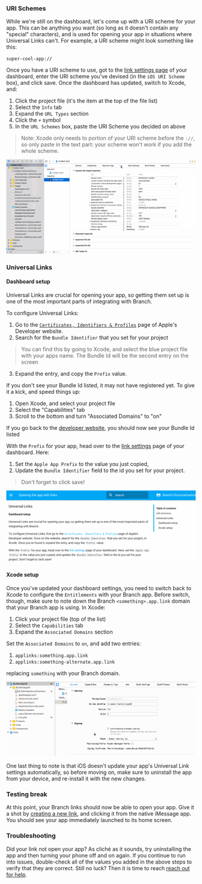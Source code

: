 ### URI Schemes

While we're still on the dashboard, let's come up with a URI scheme for your app. This can be anything you want (so long as it doesn't contain any "special" characters), and is used for opening your app in situations where Universal Links can't. For example, a URI scheme might look something like this:
```
super-cool-app://
```

Once you have a URI scheme to use, got to the [link settings page](http://dashboard.branch.io/link-settings) of your dashboard, enter the URI scheme you've devised (in the `iOS URI Scheme` box), and click save. Once the dashboard has updated, switch to Xcode, and:

  1. Click the project file (it's the item at the top of the file list)
  1. Select the `Info` tab
  1. Expand the `URL Types` section
  1. Click the `+` symbol
  1. In the `URL Schemes` box, paste the URI Scheme you decided on above

  > Note: Xcode only needs to portion of your URI scheme before the `://`, so only paste in the text part: your scheme won't work if you add the whole scheme.


  ![image](/uri_scheme.gif)

### Universal Links

#### Dashboard setup

Universal Links are crucial for opening your app, so getting them set up is one of the most important parts of integrating with Branch.

To configure Universal Links:

1. Go to the [`Certificates, Identifiers & Profiles`](https://developer.apple.com/account/ios/identifier/bundle) page of Apple's Developer website.
1. Search for the `Bundle Identifier` that you set for your project

> You can find this by going to Xcode, and select the blue project file with your apps name. The Bundle Id will be the second entry on the screen

3. Expand the entry, and copy the `Prefix` value.

If you don't see your Bundle Id listed, it may not have registered yet. To give it a kick, and speed things up:

1. Open Xcode, and select your project file
2. Select the "Capabilities" tab
3. Scroll to the bottom and turn "Associated Domains" to "on"

If you go back to the [developer website](https://developer.apple.com/account/ios/identifier/bundle), you should now see your Bundle Id listed

With the `Prefix` for your app, head over to the [link settings](https://dashboard.branch.io/settings/link) page of your dashboard. Here:

1. Set the `Apple App Prefix` to the value you just copied,
1. Update the `Bundle Identifier` field to the id you set for your project.

>Don't forget to click save!

  ![image](/dash_ul.gif)

#### Xcode setup

Once you've updated your dashboard settings, you need to switch back to Xcode to configure the `Entitlements` with your Branch app. Before switch, though, make sure to note down the Branch `<something>.app.link` domain that your Branch app is using. In Xcode:

1. Click your project file (top of the list)
1. Select the `Capabilities` tab
1. Expand the `Associated Domains` section

Set the `Associated Domains` to `on`, and add two entries:

 1. `applinks:something.app.link`
 1. `applinks:something-alternate.app.link`

 replacing `something` with your Branch domain.

  ![image](/xcode_ul.gif)

One last thing to note is that iOS doesn't update your app's Universal Link settings automatically, so before moving on, make sure to uninstall the app from your device, and re-install it with the new changes.

### Testing break

At this point, your Branch links should now be able to open your app. Give it a shot by [creating a new link](https://dashboard.branch.io/quick-links/qlc/config/), and clicking it from the native iMessage app. You should see your app immediately launched to its home screen.

### Troubleshooting

Did your link not open your app? As cliché as it sounds, try uninstalling the app and then turning your phone off and on again. If you continue to run into issues, double-check all of the values you added in the above steps to verify that they are correct. Still no luck? Then it is time to reach [reach out for help](slack://channel?team=T02BUTP4H&id=C1U7KNG0K).
